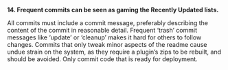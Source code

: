 **14. Frequent commits can be seen as gaming the Recently Updated lists.**

All commits must include a commit message, preferably describing the content of the commit in reasonable detail. Frequent ‘trash’ commit messages like ‘update’ or ‘cleanup’ makes it hard for others to follow changes. Commits that only tweak minor aspects of the readme cause undue strain on the system, as they require a plugin’s zips to be rebuilt, and should be avoided. Only commit code that is ready for deployment.